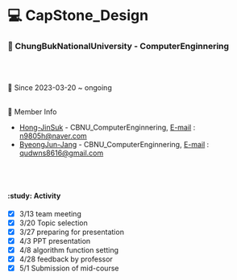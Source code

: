 # :computer: CapStone_Design

### :school: ChungBukNationalUniversity - ComputerEnginnering
<br></br>

:calendar: Since 2023-03-20 ~ ongoing
<br></br>

:two_men_holding_hands: Member Info

- [Hong-JinSuk](http://github.com/Hong-JinSuk) - CBNU_ComputerEnginnering, [E-mail](n9805h@naver.com) : n9805h@naver.com
- [ByeongJun-Jang](http://github.com/ByeongJun-Jang) - CBNU_ComputerEnginnering, [E-mail](qudwns8616@gmail.com) : qudwns8616@gmail.com

<br></br>
#### :study: Activity
- [x] 3/13 team meeting
- [x] 3/20 Topic selection
- [x] 3/27 preparing for presentation
- [x] 4/3 PPT presentation
- [x] 4/8 algorithm function setting
- [x] 4/28 feedback by professor
- [x] 5/1 Submission of mid-course
